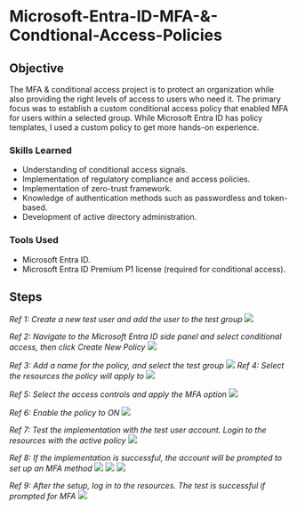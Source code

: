 # Microsoft-Entra-ID-MFA-&-Condtional-Access-Policies

## Objective

The MFA & conditional access project is to protect an organization while also providing the right levels of access to users who need it. The primary focus was to establish a custom conditional access policy that enabled MFA for users within a selected group.
While Microsoft Entra ID has policy templates, I used a custom policy to get more hands-on experience.
### Skills Learned

- Understanding of conditional access signals.
- Implementation of regulatory compliance and access policies.
- Implementation of zero-trust framework.
- Knowledge of authentication methods such as passwordless and token-based.
- Development of active directory administration.

### Tools Used

- Microsoft Entra ID.
- Microsoft Entra ID Premium P1 license (required for conditional access).

## Steps

*Ref 1: Create a new test user and add the user to the test group*
<img src="https://github.com/dnalegri/Entra-MFA/assets/164395911/57b81e31-45d0-4230-bbde-f734d4e212fe" />

*Ref 2: Navigate to the Microsoft Entra ID side panel and select conditional access, then click Create New Policy*
<img src="https://github.com/dnalegri/Entra-MFA/assets/164395911/bc79aecd-ec35-4b96-a2fd-f1d7290a92f3" />

*Ref 3: Add a name for the policy, and select the test group*
<img src="https://github.com/dnalegri/Entra-MFA/assets/164395911/f2417ff3-3f28-44eb-95a3-ef89a881aa80" />
*Ref 4: Select the resources the policy will apply to*
<img src="https://github.com/dnalegri/Entra-MFA/assets/164395911/bacec48f-54ca-44f0-9aba-a4c4a27fe497" />

*Ref 5: Select the access controls and apply the MFA option*
<img src="https://github.com/dnalegri/Entra-MFA/assets/164395911/562062ad-b1fb-4373-ba38-e2541f4fdf3f" />

*Ref 6: Enable the policy to ON*
<img src="https://github.com/dnalegri/Entra-MFA/assets/164395911/be9ecf70-3a02-432b-b8ea-e0fa0a3fc326" />

*Ref 7: Test the implementation with the test user account. Login to the resources with the active policy*
<img src="https://github.com/dnalegri/Entra-MFA/assets/164395911/6d13fc8f-ffbd-4613-a1e7-476d4d279549" />

*Ref 8: If the implementation is successful, the account will be prompted to set up an MFA method*
<img src="https://github.com/dnalegri/Entra-MFA/assets/164395911/29ed7c34-5162-416e-baa0-bd601e446aa4" />
<img src="https://github.com/dnalegri/Entra-MFA/assets/164395911/87853ba1-f811-40f4-a882-f7ecd0098dee" />
<img src="https://github.com/dnalegri/Entra-MFA/assets/164395911/0d63fabd-8c65-42d3-b170-8372ebc0da7d" />

*Ref 9: After the setup, log in to the resources. The test is successful if prompted for MFA*
<img src="https://github.com/dnalegri/Entra-MFA/assets/164395911/c02eceb6-8cbd-4b6e-98ab-007f79be0c43" />




